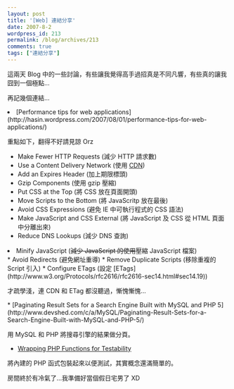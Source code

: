 ```yaml
---
layout: post
title: '[Web] 連結分享'
date: 2007-8-2
wordpress_id: 213
permalink: /blog/archives/213
comments: true
tags: ["連結分享"]
---
```


這兩天 Blog 中的一些討論，有些讓我覺得高手過招真是不同凡響，有些真的讓我囧到一個極點...

再記幾個連結...

<li>
[Performance tips for web applications](http://hasin.wordpress.com/2007/08/01/performance-tips-for-web-applications/)

重點如下，翻得不好請見諒 Orz 

* Make Fewer HTTP Requests (減少 HTTP 請求數) 
* Use a Content Delivery Network (使用 [CDN](http://en.wikipedia.org/wiki/Content_Delivery_Network)) 
* Add an Expires Header (加上期限標頭) 
* Gzip Components (使用 gzip 壓縮) 
* Put CSS at the Top (將 CSS 放在頁面開頭) 
* Move Scripts to the Bottom (將 JavaScritp 放在最後) 
* Avoid CSS Expressions (避免 IE 中可執行程式的 CSS 語法) 
* Make JavaScript and CSS External (將 JavaScript 及 CSS 從 HTML 頁面中分離出來) 
* Reduce DNS Lookups (減少 DNS 查詢) 
<li> Minify JavaScript (<del>減少 JavaScript 的使用</del>壓縮 JavaScript 檔案) </li>
* Avoid Redirects (避免網址重導) 
* Remove Duplicate Scripts (移除重複的 Script 引入) 
* Configure ETags (設定 [ETags](http://www.w3.org/Protocols/rfc2616/rfc2616-sec14.html#sec14.19)) 


才疏學淺，連 CDN 和 ETag 都沒聽過，慚愧慚愧...
</li>
* [Paginating Result Sets for a Search Engine Built with MySQL and PHP 5](http://www.devshed.com/c/a/MySQL/Paginating-Result-Sets-for-a-Search-Engine-Built-with-MySQL-and-PHP-5/)

用 MySQL 和 PHP 將搜尋引擎的結果做分頁。
* [Wrapping PHP Functions for Testability](http://mikenaberezny.com/archives/76)

將內建的 PHP 函式包裝起來以便測試，其實概念還滿簡單的。


房間終於有冷氣了...我準備好當個假日宅男了 XD
